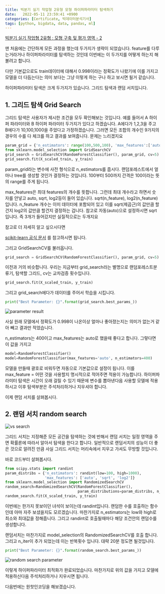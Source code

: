 ```yaml
---
title: 빅분기 실기 작업형 2유형 모형 하이퍼파라미터 탐색하기
date:   2022-05-11 23:59:41 +0900
categories: [Certificate, 빅데이터분석기사]
tags: [python, bigdata, data, pandas, ml]
---
```


[빅분기 실기 작업형 2유형 : 모형 구축 및 평가 영역 - 2](https://jeong-daniel.github.io/posts/%EB%B9%85%EB%B6%84%EA%B8%B0-%EC%8B%A4%EA%B8%B0-%EC%9E%91%EC%97%85%ED%98%95-2%EC%9C%A0%ED%98%95-%EB%AA%A8%ED%98%95-%EA%B5%AC%EC%B6%95-%EB%B0%8F-%ED%8F%89%EA%B0%80-%EC%98%81%EC%97%AD-2%ED%8E%B8/)

맨 처음에는 간단하게 모든 과정을 했는데 두가지가 생략이 되었습니다. feature를 다루는거라거나 하이퍼파라미터를 탐색하는 것인데 이번에는 이 두가지를 어떻게 하는지 해볼려고 합니다.

다만 기본값으로도 train데이터에 대해서 0.998이라는 정확도가 나왔기에 이를 가지고 모델을 더 다듬는다는 의미 보다는 그냥 이렇게 하는 구나 하고 보시면 될거 같습니다.

하이퍼파라미터 탐색은 크게 두가지가 있습니다. 그리드 탐색과 랜덤 서치입니다.

## 1. 그리드 탐색 Grid Search

그리드 탐색은 사용자가 제시한 조건을 모두 확인해보는 것입니다. 예를 들어서 A 하이퍼 파라미터와 B 하이퍼 파라미터 두가지가 있다고 하겠습니다. A에다가 1,2,3을 주고 B에다가 10,100,1000을 주었다고 가정하겠습니다. 그러면 모든 조합의 개수인 9가지의 경우의 수를 다 체크를 하고 결과를 보여줍니다. 문제는 느리겠지요

```py
param_grid = {'n_estimators': range(100,500,100), 'max_features':['auto','sqrt','log2']}
from sklearn.model_selection import GridSearchCV
grid_search = GridSearchCV(RandomForestClassifier(), param_grid, cv=5)
grid_search.fit(X_scaled_train, y_train)
```

param_grid라는 변수에 사전 형식으로 n_estimators를 줍시다. 랜덤포레스트에서 얼마나 tree를 생성할 것인가 결정하는 것입니다. 100부터 500까지 간격은 100이라는 뜻의 range를 주게 됩니다.

max_features은 최대 features의 개수를 뜻합니다. 그런데 최대 개수라고 하면서 숫자를 안넣고 auto, sqrt, log2등이 들어 있습니다. sqrt(n_feature), log2(n_feature)입니다. n_feature 개수는 이미 데이터에 포함되어 있고 이를 sqrt(제곱근)의 값만큼 할건지 log2의 값만큼 할건지 결정하는 겁니다. 참고로 자동(auto)으로 설정하시면 sqrt입니다. 즉 3개가 들어갔지만 실질적으로는 두개지요

참고로 더 자세히 알고 싶으시다면

[scikit-learn 공식 문서](https://scikit-learn.org/stable/modules/generated/sklearn.ensemble.RandomForestClassifier.html) 를 참고하시면 됩니다.

그리고 GridSearchCV를 불러옵니다.

```py
grid_search = GridSearchCV(RandomForestClassifier(), param_grid, cv=5)
```
이전과 거의 비슷합니다. 우리는 지금부터 grid_search라는 별명으로 랜덤포레스트분류기, 탐색할 그리드, cv는 교차검증 횟수입니다.

```py
grid_search.fit(X_scaled_train, y_train)
```
그리고 grid_search에다가 데이터를 주어서 학습을 시킵니다.
```py
print("Best Parameter: {}".format(grid_search.best_params_))
```

![parameter result](https://user-images.githubusercontent.com/85277660/210171117-e81222f3-a2b8-4349-9245-b7ae524cfae1.png)


사실 원래 모델에서 정확도가 0.998이 나온이상 얼마나 좋아졌는지는 의미가 없는거 같아 빼고 결과만 적었습니다.

n_estimators는 400이고 max_features는 auto로 했을때 좋다고 합니다. 그렇다면 이 값을 가지고

```py
model=RandomForestClassifier()
model=RandomForestClassifier(max_features='auto', n_estimators=400)
```

모델을 만들때 괄호로 비워두면 자동으로 기본값으로 설정이 됩니다. 이를 max_feature = 어떤 것을 사용할지 명시적으로 적어주면 적용이 가능합니다. 하이퍼파라미터 탐색은 시간이 오래 걸릴 수 있기 때문에 변수를 뽑아낸다음 사용할 모델에 적용하시고 이후 탐색부분은 주석처리하거나 지우셔야 합니다.

이제 랜덤 서치를 살펴봅시다.

## 2. 랜덤 서치 random search

![vs search](https://user-images.githubusercontent.com/85277660/210171127-07073173-5756-47e1-87ee-e176386066c8.png)

그리드 서치는 지정해준 모든 공간을 탐색하는 것에 반해서 랜덤 서치는 일정 영역을 주면 확률론에 따라서 알아서 탐색을 한다고 합니다. 일반적으로 랜덤서치의 성능이 더 좋은 것으로 알려진 만큼 사실 그리드 서치는 머리속에서 지우고 가셔도 무방할 것입니다.

바로 코드부터 살펴봅시다.

```py
from scipy.stats import randint
param_distribs = {'n_estimators': randint(low=100, high=1000), 
                  'max_features': ['auto', 'sqrt', 'log2']}
from sklearn.model_selection import RandomizedSearchCV
random_search=RandomizedSearchCV(RandomForestClassifier(), 
                                 param_distributions=param_distribs, n_iter=20, cv=5)
random_search.fit(X_scaled_train, y_train)
```

이번에는 한가지 못보이던 녀석이 보이는데 randint입니다. 랜덤한 수를 호출하는 함수인데 아마 자주 보셨을지도 모르겠습니다. 마찬가지로 n_estimators는 low와 high로 최소와 최대값을 정해줍니다. 그리고 randint로 호출될때마다 해당 조건안의 랜덤수를 생성합니다.

랜덤서치는 마찬가지로 model_selection의 RandomizedSearchCV를 호출 합니다. 그리고 n_iter이 추가 되었는데 이는 반복횟수 입니다. 대략 20분 정도면 될것입니다.

```py
print("Best Parameter: {}".format(random_search.best_params_))
```

![random search parameter](https://user-images.githubusercontent.com/85277660/210171179-3d3b0510-c1db-42a8-ab06-c5b1ac32bec5.png)


이렇게 하이퍼파라미터 최적화가 완료되었습니다.  마찬가지로 위의 값을 가지고 모델에 적용하신다음 주석처리하거나 지우시면 됩니다.

다음번에는 원핫인코딩을 해보겠습니다.